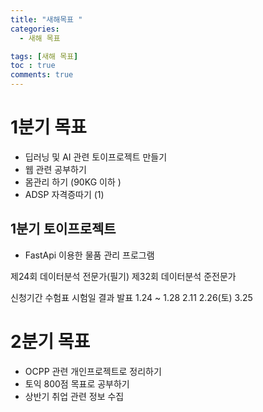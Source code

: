 ```yaml
---
title: "새해목표 "
categories:
  - 새해 목표

tags: [새해 목표]
toc : true
comments: true
---
```



# 1분기 목표 
 - 딥러닝 및 AI 관련 토이프로젝트 만들기
 - 웹 관련 공부하기
 - 몸관리 하기 (90KG 이하 )
 - ADSP 자격증따기 (1)

## 1분기 토이프로젝트
 - FastApi 이용한 물품 관리 프로그램
 
제24회 데이터분석 전문가(필기)
제32회 데이터분석 준전문가
<td>
    
<td>
신청기간 수험표 시험일 결과 발표
1.24 ~ 1.28	2.11	2.26(토)	3.25

# 2분기 목표
 - OCPP 관련 개인프로젝트로 정리하기
 - 토익 800점 목표로 공부하기
 - 상반기 취업 관련 정보 수집


```